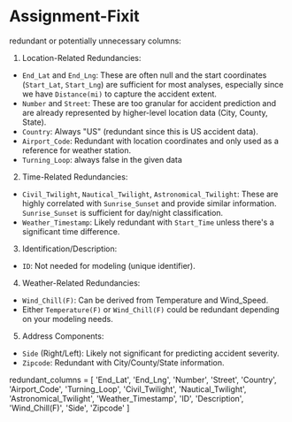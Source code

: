 # Assignment-Fixit

redundant or potentially unnecessary columns:

1. Location-Related Redundancies:
- `End_Lat` and `End_Lng`: These are often null and the start coordinates (`Start_Lat`, `Start_Lng`) are sufficient for most analyses, especially since we have `Distance(mi)` to capture the accident extent.
- `Number` and `Street`: These are too granular for accident prediction and are already represented by higher-level location data (City, County, State).
- `Country`: Always "US" (redundant since this is US accident data).
- `Airport_Code`: Redundant with location coordinates and only used as a reference for weather station.
- `Turning_Loop`: always false in the given data

2. Time-Related Redundancies:
- `Civil_Twilight`, `Nautical_Twilight`, `Astronomical_Twilight`: These are highly correlated with `Sunrise_Sunset` and provide similar information. `Sunrise_Sunset` is sufficient for day/night classification.
- `Weather_Timestamp`: Likely redundant with `Start_Time` unless there's a significant time difference.

3. Identification/Description:
- `ID`: Not needed for modeling (unique identifier).

4. Weather-Related Redundancies:
- `Wind_Chill(F)`: Can be derived from Temperature and Wind_Speed.
- Either `Temperature(F)` or `Wind_Chill(F)` could be redundant depending on your modeling needs.

5. Address Components:
- `Side` (Right/Left): Likely not significant for predicting accident severity.
- `Zipcode`: Redundant with City/County/State information.


redundant_columns = [
    'End_Lat',
    'End_Lng',
    'Number',
    'Street',
    'Country',
    'Airport_Code',
    'Turning_Loop',
    'Civil_Twilight',
    'Nautical_Twilight',
    'Astronomical_Twilight',
    'Weather_Timestamp',
    'ID',
    'Description',
    'Wind_Chill(F)',
    'Side',
    'Zipcode'
]


